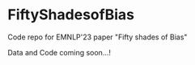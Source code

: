 # FiftyShadesofBias
Code repo for EMNLP'23 paper "Fifty shades of Bias"

Data and Code coming soon...!
